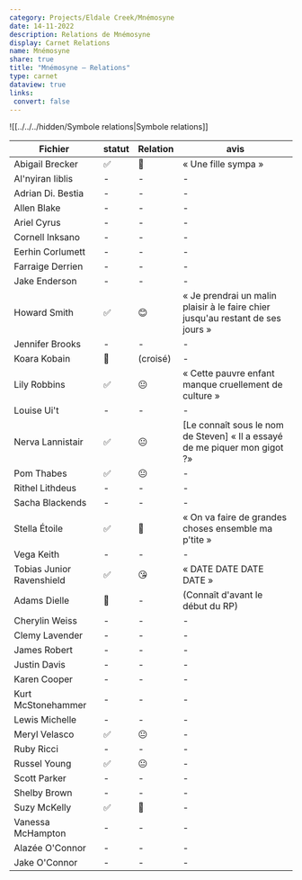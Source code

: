 ```yaml
---
category: Projects/Eldale Creek/Mnémosyne
date: 14-11-2022
description: Relations de Mnémosyne
display: Carnet Relations
name: Mnémosyne
share: true
title: "Mnémosyne — Relations"
type: carnet
dataview: true
links:
 convert: false
---
```


![[../../../hidden/Symbole relations|Symbole relations]]

| Fichier                                                                                      | statut | Relation | avis                                                                            |
| -------------------------------------------------------------------------------------------- | ------ | -------- | ------------------------------------------------------------------------------- |
| Abigail Brecker                     | ✅      | 🙂       | « Une fille sympa »                                                             |
| Al'nyiran Iiblis                   | \-     | \-       | \-                                                                              |
| Adrian Di. Bestia                 | \-     | \-       | \-                                                                              |
| Allen Blake                             | \-     | \-       | \-                                                                              |
| Ariel Cyrus                             | \-     | \-       | \-                                                                              |
| Cornell Inksano                     | \-     | \-       | \-                                                                              |
| Eerhin Corlumett                   | \-     | \-       | \-                                                                              |
| Farraige Derrien                   | \-     | \-       | \-                                                                              |
| Jake Enderson                         | \-     | \-       | \-                                                                              |
| Howard Smith                           | ✅      | 😊       | « Je prendrai un malin plaisir à le faire chier jusqu'au restant de ses jours » |
| Jennifer Brooks                     | \-     | \-       | \-                                                                              |
| Koara Kobain                           | 👀     | (croisé) | \-                                                                              |
| Lily Robbins                           | ✅      | 😐       | « Cette pauvre enfant manque cruellement de culture »                           |
| Louise Ui't                             | \-     | \-       | \-                                                                              |
| Nerva Lannistair                   | ✅      | 😐       | [Le connaît sous le nom de Steven] « Il a essayé de me piquer mon gigot ?»      |
| Pom Thabes                               | ✅      | 😐       | \-                                                                              |
| Rithel Lithdeus                     | \-     | \-       | \-                                                                              |
| Sacha Blackends                     | \-     | \-       | \-                                                                              |
| Stella Étoile                         | ✅      | 🤩       | « On va faire de grandes choses ensemble ma p'tite »                            |
| Vega Keith                               | \-     | \-       | \-                                                                              |
| Tobias Junior Ravenshield | ✅      | 😘       | « DATE DATE DATE DATE »                                                         |
| Adams Dielle                          | 💭     | \-       | (Connaît d'avant le début du RP)                                                |
| Cherylin Weiss                      | \-     | \-       | \-                                                                              |
| Clemy Lavender                      | \-     | \-       | \-                                                                              |
| James Robert                          | \-     | \-       | \-                                                                              |
| Justin Davis                          | \-     | \-       | \-                                                                              |
| Karen Cooper                          | \-     | \-       | \-                                                                              |
| Kurt McStonehammer              | \-     | \-       | \-                                                                              |
| Lewis Michelle                      | \-     | \-       | \-                                                                              |
| Meryl Velasco                        | ✅      | 😐       | \-                                                                              |
| Ruby Ricci                              | \-     | \-       | \-                                                                              |
| Russel Young                          | ✅      | 😐       | \-                                                                              |
| Scott Parker                          | \-     | \-       | \-                                                                              |
| Shelby Brown                          | \-     | \-       | \-                                                                              |
| Suzy McKelly                          | ✅      | 🥰       | \-                                                                              |
| Vanessa McHampton                | \-     | \-       | \-                                                                              |
| Alazée O'Connor              | \-     | \-       | \-                                                                              |
| Jake O'Connor                  | \-     | \-       | \-                                                                              |

